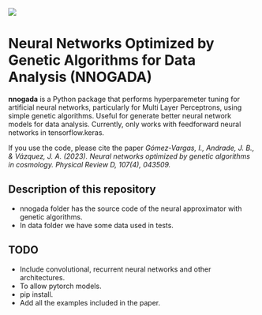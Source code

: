 [<img src="https://img.shields.io/badge/astro--ph.CO-%20%09arXiv%3A2209.02685-green.svg">](https://arxiv.org/abs/2209.02685)

# Neural Networks Optimized by Genetic Algorithms for Data Analysis (NNOGADA) 

**nnogada** is a Python package that performs hyperparemeter tuning for artificial neural networks, particularly for Multi Layer Perceptrons, using simple genetic algorithms. Useful for generate better neural network models for data analysis. Currently, only works with feedforward neural networks in tensorflow.keras.

If you use the code, please cite the paper *Gómez-Vargas, I., Andrade, J. B., & Vázquez, J. A. (2023). Neural networks optimized by genetic algorithms in cosmology. Physical Review D, 107(4), 043509.*

## Description of this repository

- nnogada folder has the source code of the neural approximator with genetic algorithms.
- In data folder we have some data used in tests. 

## TODO 

- Include convolutional, recurrent neural networks and other architectures.
- To allow pytorch models.
- pip install.
- Add all the examples included in the paper.

